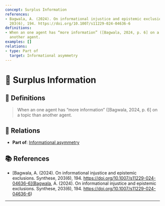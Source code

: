 ```yaml
---
concept: Surplus Information
references:
- Bagwala, A. (2024). On informational injustice and epistemic exclusions. Synthese,
  203(6), 194. https://doi.org/10.1007/s11229-024-04636-6
definitions:
- When an one agent has “more information” ([Bagwala, 2024, p. 6] on a topic than
  another agent.
examples: []
relations:
- type: Part of
  target: Informational asymmetry
---
```


# 🧠 Surplus Information

## 📖 Definitions

> When an one agent has “more information” ([Bagwala, 2024, p. 6] on a topic than another agent.

## 🔗 Relations

- **Part of**: [Informational asymmetry](./informational-asymmetry.md)

## 📚 References

- [Bagwala, A. (2024). On informational injustice and epistemic exclusions. Synthese, 203(6), 194. https://doi.org/10.1007/s11229-024-04636-6](Bagwala, A. (2024). On informational injustice and epistemic exclusions. Synthese, 203(6), 194. https://doi.org/10.1007/s11229-024-04636-6)


---

<script src="https://giscus.app/client.js"
        data-repo="natesheehan/conceptcartography"
        data-repo-id="R_kgDOPB5QiQ"
        data-category="General"
        data-category-id="DIC_kwDOPB5Qic4CsAxd"
        data-mapping="pathname"
        data-strict="0"
        data-reactions-enabled="1"
        data-emit-metadata="0"
        data-input-position="bottom"
        data-theme="catppuccin_mocha"
        data-lang="en"
        crossorigin="anonymous"
        async>
</script>
